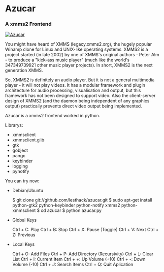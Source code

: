 # Azucar
### A xmms2 Frontend

[![Azucar](http://lesthack.com.mx/wp-content/uploads/2011/12/azucar-xmms2-e1323929521882.png)](http://lesthack.com.mx/wp-content/uploads/2011/12/azucar-xmms2-e1323929521882.png)

You might have heard of XMMS (legacy.xmms2.org), the hugely popular Winamp clone for Linux and UNIX-like operating systems. XMMS2 is a project started (in late 2002) by one of XMMS's original authors - Peter Alm - to produce a "kick-ass music player" (much like the world's 347349739921 other music player projects). In short, XMMS2 is the next generation XMMS.

So, XMMS2 is definitely an audio player. But it is not a general multimedia player - it will not play videos. It has a modular framework and plugin architecture for audio processing, visualisation and output, but this framework has not been designed to support video. Also the client-server design of XMMS2 (and the daemon being independent of any graphics output) practically prevents direct video output being implemented.

Azucar is a xmms2 frontend worked in python.

Librarys:

* xmmsclient
* xmmsclient.glib  
* gtk
* gobject
* pango
* keybinder
* logging
* pynotify

You can try now:
  
* Debian/Ubuntu
    
    $ git clone git://github.com/lesthack/azucar.git
    $ sudo apt-get install python-gtk2 python-keybinder python-notify xmms2 python-xmmsclient
    $ cd azucar
    $ python azucar.py

* Global Keys

  Ctrl + C: Play 
  Ctrl + B: Stop
  Ctrl + X: Pause (Toggle)
  Ctrl + V: Next
  Ctrl + Z: Previous
    
* Local Keys

  Ctrl + O: Add Files
  Ctrl + P: Add Directory (Recursivity)
  Ctrl + L: Clear List
  Ctrl + I: Current Item
  Ctrl + +: Up Volume (+10)
  Ctrl + -: Down Volume (-10)
  Ctrl + J: Search Items 
  Ctrl + Q: Quit Aplication
    